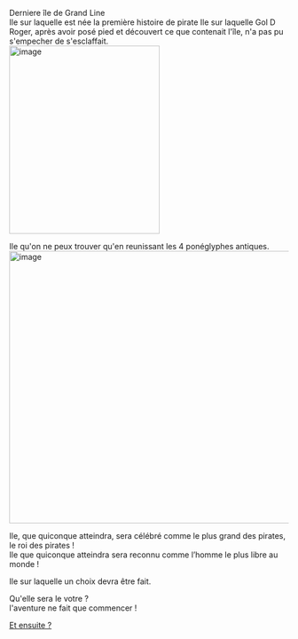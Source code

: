 Derniere île de Grand Line  
Ile sur laquelle est née la première histoire de pirate
Ile sur laquelle Gol D Roger, après avoir posé pied et découvert ce que contenait l'île, n'a pas pu s'empecher de s'esclaffait.  
<img width="271" height="339" alt="image" src="https://github.com/user-attachments/assets/1965dd2b-4993-4cc2-b808-4c9de9495efc" />


Ile qu'on ne peux trouver qu'en reunissant les 4 ponéglyphes antiques.  
<img width="826" height="491" alt="image" src="https://github.com/user-attachments/assets/ed20ecf4-8200-4aa3-a60a-ac1f3f3918bc" />  

Ile, que quiconque atteindra, sera célébré comme le plus grand des pirates, le roi des pirates !  
Ile que quiconque atteindra sera reconnu comme l’homme le plus libre au monde !


Ile sur laquelle un choix devra être fait.  

Qu'elle sera le votre ?  
l'aventure ne fait que commencer !  

[Et ensuite ?](https://github.com/Enlawn/TP2---labyrinth/blob/main/Et%20ensuite.md)

<!-- made by enlawn (AB) -->
